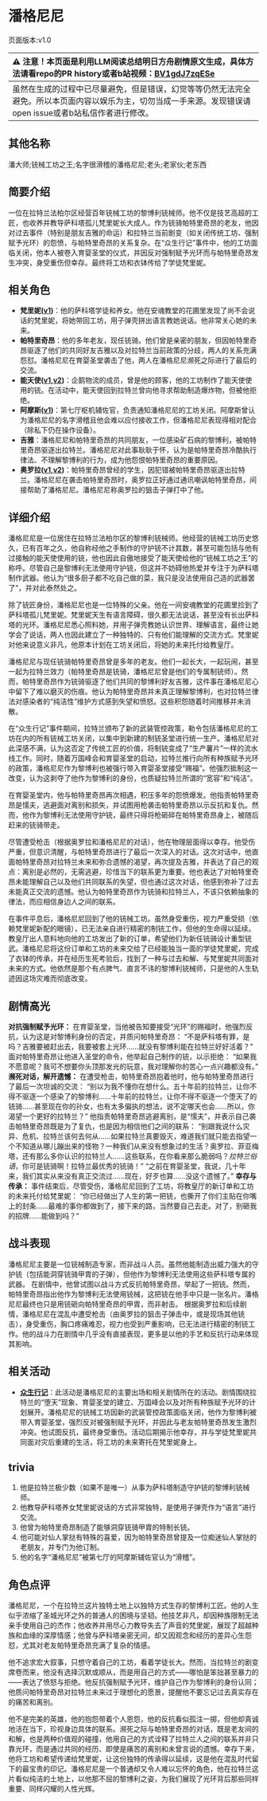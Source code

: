 # 潘格尼尼
页面版本:v1.0
 

| :warning: 注意！本页面是利用LLM阅读总结明日方舟剧情原文生成，具体方法请看repo的PR history或者b站视频：[BV1gdJ7zqESe](https://www.bilibili.com/video/BV1gdJ7zqESe/)         |
|:----------------------------|
| 虽然在生成的过程中已尽量避免，但是错误，幻觉等等仍然无法完全避免。所以本页面内容以娱乐为主，切勿当成一手来源。发现错误请open issue或者b站私信作者进行修改。|



## 其他名称
潘大师;铳械工坊之王;名字很滑稽的潘格尼尼;老头;老家伙;老东西
## 简要介绍
一位在拉特兰法柏尔区经营百年铳械工坊的黎博利铳械师。他不仅是技艺高超的工匠，也收养并教导萨科塔孤儿梵里妮长大成人。作为铳骑帕特里奇昂的老友，他因对过去事件（特别是朋友吉雅的命运）和拉特兰当前剧变（如关闭传统工坊、强制赋予光环）的怨愤，与帕特里奇昂的关系复杂。在“众生行记”事件中，他的工坊面临关闭，他本人被卷入育婴圣堂的仪式，并因反对强制赋予光环而与帕特里奇昂发生冲突，身受重伤但幸存。最终将工坊和衣钵传给了学徒梵里妮。
## 相关角色
-   **梵里妮([v1](extended_char_fan_li_ni.md))**：他的萨科塔学徒和养女。他在安魂教堂的花圃里发现了尚不会说话的梵里妮，将她带回工坊，用子弹壳拼出语言教她说话。他非常关心她的未来。
-   **帕特里奇昂**：他的多年老友，现任铳骑。他们曾是亲密的朋友，但因帕特里奇昂驱逐了他们的共同好友吉雅以及对拉特兰当前政策的分歧，两人的关系充满怨怼。潘格尼尼在育婴圣堂袭击了他，两人在潘格尼尼濒死之际进行了最后的交流。
-   **能天使([v1](char_103_angel.md),[v2](../char_v3/char_103_angel.md))**：企鹅物流的成员，曾是他的顾客，他的工坊制作了能天使使用的铳。在活动中，能天使回到拉特兰曾向他寻求帮助制造爆炸物，但被他拒绝。
-   **阿摩斯([v1](extended_char_a_mo_si.md))**：第七厅枢机辅佐官，负责通知潘格尼尼的工坊关闭。阿摩斯曾认为潘格尼尼的名字滑稽且他会难以应付接收工作，但潘格尼尼表现得相对配合（除私下仍在操作设备）。
-   **吉雅**：潘格尼尼和帕特里奇昂的共同朋友，一位感染矿石病的黎博利，被帕特里奇昂驱逐出拉特兰。潘格尼尼对此事耿耿于怀，认为是帕特里奇昂冷酷执行律法、不理解黎博利的行为，成为他怨恨帕特里奇昂的重要原因。
-   **奥罗拉([v1](extended_char_ao_luo_la.md),[v2](../char_v3/extended_char_ao_luo_la.md))**：帕特里奇昂曾经的学生，因犯错被帕特里奇昂驱逐出拉特兰。潘格尼尼在袭击帕特里奇昂时，奥罗拉正好通过通讯嘲讽帕特里奇昂，间接帮助了潘格尼尼。潘格尼尼称奥罗拉的狙击子弹打中了他。
## 详细介绍
潘格尼尼是一位居住在拉特兰法柏尔区的黎博利铳械师。他经营的铳械工坊历史悠久，已有百年之久，他自称经他之手制作的守护铳不计其数，甚至可能包括与他有过接触的能天使使用的铳，他也因此自傲地接受了能天使给他的“铳械工坊之王”的称呼。尽管自己是黎博利无法使用守护铳，但这并不妨碍他热爱并专注于为萨科塔制作武器。他认为“很多厨子都不吃自己做的菜，我只是没法使用自己造的武器罢了”，并对此泰然处之。

除了铳匠身份，潘格尼尼也是一位特殊的父亲。他在一间安魂教堂的花圃里捡到了萨科塔孤儿梵里妮。梵里妮天生有语言障碍，很久都无法说话，甚至没有长出萨科塔的光环。潘格尼尼悉心照料她，并用子弹壳教她认识世界、理解语言，最终让她学会了说话，两人也因此建立了一种独特的、只有他们能理解的交流方式。梵里妮对他来说意义非凡，他原本计划在工坊关闭后，将她的未来托付给教皇厅。

潘格尼尼与现任铳骑帕特里奇昂曾是多年的老友。他们一起长大，一起玩闹，甚至一起为拉特兰效力（帕特里奇昂是铳骑，潘格尼尼曾是他们的专属制铳师）。然而，帕特里奇昂作为铳骑驱逐了他们共同的黎博利好友吉雅，这件事在潘格尼尼心中留下了难以磨灭的伤痕。他认为帕特里奇昂并未真正理解黎博利，也对拉特兰律法对感染者的“纯洁性”维护方式感到失望和愤怒。这些积怨随着时间推移并未消散。

在“众生行记”事件期间，拉特兰颁布了新的武装管控政策，勒令包括潘格尼尼的工坊在内的所有铳械工坊关闭，以集中到新建的制铳圣堂进行统一生产。潘格尼尼对此深感不满，认为这否定了传统工匠的价值，将制铳变成了“生产薯片”一样的流水线工作。同时，随着万国峰会和育婴圣堂的启动，拉特兰推行向所有种族赋予光环的政策，潘格尼尼作为黎博利也被强行带入育婴圣堂接受“赐福”。他强烈抵制这一改变，认为这剥夺了他作为黎博利的身份，也质疑拉特兰所谓的“宽容”和“纯洁”。

在育婴圣堂内，他与帕特里奇昂再次相遇，积压多年的怨愤爆发。他指责帕特里奇昂是懦夫，逃避面对离别和损失，并试图用枪袭击帕特里奇昂以示反抗和复仇。然而，他作为黎博利无法使用守护铳，最终只得将枪砸碎在帕特里奇昂身上，被随后赶来的铳骑带走。

尽管遭受枪击（根据奥罗拉和潘格尼尼的对话），他在物理层面得以幸存。他受伤严重，但意识清醒，与帕特里奇昂进行了最后一次深入的对话。这次对话中，他直面帕特里奇昂对拉特兰未来和弥合遗憾的渴望，再次提及吉雅，并表达了自己的观点：离别是必然的，无需逃避，珍惜当下的联系更为重要。他也表达了对帕特里奇昂未能理解自己以及他们共同联系的失望，但也通过这次对话，他感到弥补了过去未能真正交流的遗憾。他认为帕特里奇昂作为铳骑和拉特兰人，不该只依赖抽象的律法，而应相信身边人之间的联系。

在事件平息后，潘格尼尼回到了他的铳械工坊。虽然身受重伤，视力严重受损（依赖梵里妮新配的眼镜），已无法亲自进行精密的制铳工作，但他的生命得以延续。教皇厅出人意料地向他的工坊发出了新的订单，希望他们为新任铳骑设计重型铳武。潘格尼尼将这份订单和工坊的未来交给了已经能独当一面的学徒梵里妮，完成了衣钵的传承，并在经历生死考验后，找到了一种与过去和解、与梵里妮共同面对未来的方式。他依然是那个有点脾气、直言不讳的黎博利铳械师，只是他的人生轨迹因这场灾难而彻底改变。
## 剧情高光
**对抗强制赋予光环：**
在育婴圣堂，当他被告知要接受“光环”的赐福时，他强烈反抗，认为这是对黎博利身份的否定，并质问帕特里奇昂：
“不是萨科塔有罪，是吗？吉雅要被赶出去，我要被套上光环......就没有黎博利能在拉特兰好好活着？”
面对帕特里奇昂让他进入圣堂的命令，他举起自己制作的铳，以示拒绝：
“如果我不愿意呢？我可不想要你头顶那发光的玩意，我对理解你的苦心一点兴趣都没有。”
**濒死对话，解开遗憾：**
在遭受枪击，帕特里奇昂抱着他时，他与帕特里奇昂进行了最后一次坦诚的交流：
“别以为我不懂你在想什么。五十年前的拉特兰，让你不得不驱逐一个感染了的黎博利......十年前的拉特兰，让你不得不驱逐一个堕天了的铳骑......甚至现在你的孙女，也有太多偏执的想法，说不定哪天也会......所以，你渴望一个更好的拉特兰？”
他指责帕特里奇昂逃避离别，是“懦夫”，并表示自己袭击帕特里奇昂既是为了复仇，也是因为相信他们之间的联系：
“别跟我说什么灾异、危机、拉特兰该何去何从......如果拉特兰真要毁灭，难道我们就只能去指望一个不知道从哪儿蹦出来的怪物？一种我们从来没有想象过的生活？奥罗拉、菲亚梅塔，还有那么多你认识的拉特兰人......这些联系，在你看来那么脆弱吗？*拉特兰俗语*，你可是铳骑啊！拉特兰最优秀的铳骑！”
“之前在育婴圣堂，我说，几十年来，我们其实从来没有真正交流过......现在，好歹也算......没这个遗憾了。”
**幸存与传承：**
事件结束后，尽管受伤，潘格尼尼回到了工坊，将教皇厅的新订单和工坊的未来托付给梵里妮：
“你已经做出了人生的第一把铳，也撕开了你们主贴在你嘴上的封条......最难的事你都做到了，接下来的路，当然要自己去走。对了，别砸我的招牌......能做到吗？”
## 战斗表现
潘格尼尼主要是一位铳械制造专家，而非战斗人员。虽然他能制造出威力强大的守护铳（包括能洞穿铳骑甲胄的子弹），但他作为黎博利无法使用这些萨科塔专属的武器。
在剧情中，他曾试图以战斗方式反抗帕特里奇昂，举起了一把铳。然而，帕特里奇昂指出他作为黎博利无法使用铳械，这把铳在他手中只是一张名片。潘格尼尼最终也只是用铳砸向帕特里奇昂的甲胄，而非射击。
根据奥罗拉和后续剧情，潘格尼尼在混乱中遭受枪击（由奥罗拉的狙击子弹击中，或是现场其他铳击），身受重伤，胸口疼痛难忍，视力也受到严重影响，已无法进行精密的制铳工作。他的战斗力在剧情中几乎没有直接表现，更多是以他的手艺和反抗行动来体现其影响。
## 相关活动
-   **[众生行记](../stories/act42side.md)**：此活动是潘格尼尼的主要出场和相关剧情所在的活动。剧情围绕拉特兰的“堕天”现象、育婴圣堂的建立、万国峰会以及对所有种族赋予光环的计划展开。潘格尼尼的铳械工坊因新的武装管控政策面临关闭，他作为黎博利被带入育婴圣堂，强烈反对被强制赋予光环，并因此与老友帕特里奇昂发生激烈冲突。他试图反抗，最终身受重伤。活动后期揭示他幸存，并与学徒梵里妮共同面对灾后重建的生活，将工坊的未来寄托在梵里妮身上。
## trivia
1.  他是拉特兰极少数（如果不是唯一）从事为萨科塔制造守护铳的黎博利铳械师。
2.  他教导萨科塔养女梵里妮说话的方式非常独特，是使用子弹壳作为“语言”进行交流。
3.  他曾为帕特里奇昂制造了能够洞穿铳骑甲胄的特制长铳。
4.  他可能对仙人掌挞有特殊的喜爱，因为帕特里奇昂曾提及一位痴迷仙人掌挞的老朋友，并专门为他订制。
5.  他的名字“潘格尼尼”被第七厅的阿摩斯辅佐官认为“滑稽”。
## 角色点评
潘格尼尼，一个在拉特兰这片独特土地上以独特方式生存的黎博利工匠。他的人生似乎浓缩了圣城光环之外的普通人的困境与坚韧。他技艺非凡，却因种族限制无法亲手使用自己的杰作；他收养并用尽心力教导失去了声音的梵里妮，展现了超越种族和血缘的深厚情感；他曾与萨科塔亲密无间，却又因观念和经历的差异心生怨怼，尤其对老友帕特里奇昂充满了复杂的情感。

他不追求宏大叙事，只想守着自己的工坊，看着学徒长大。然而，当拉特兰的剧变席卷而来，他没有选择沉默或顺从，而是用自己的方式——哪怕是笨拙甚至暴力的——表达了愤怒与拒绝。他反抗强制赋予光环，维护自己作为黎博利的身份认同；他质问帕特里奇昂对拉特兰未来过于理想化的愿景，提醒他不要忘记过去真实存在的痛苦和离别。

他不是完美的英雄，他的抱怨带着个人恩怨，他的反抗看似孤注一掷，但他却真诚地活在当下，珍视身边具体的联系。濒死之际与帕特里奇昂的对话，既是老友间的和解，也是两种价值观的碰撞，他用自己的方式诠释了拉特兰人之间的联系并非只靠光环，而是通过共同的经历、即使是痛苦的离别和未曾言说的遗憾。幸存下来，他将工坊和希望传递给梵里妮，让这份独特的传承得以延续，这是他在混乱时代留下的最宝贵的印记。潘格尼尼是一个普通却又令人难以忘怀的角色，他在拉特兰这片看似纯洁的土地上，以他那不屈的黎博利之姿，为我们展现了光环背后那些同样重要、同样闪耀的人性光辉。